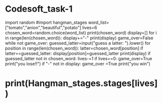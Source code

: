 # Codesoft_task-1
import random
#import hangman_stages
word_list=["tomato","anion","beautiful","potato"]
lives=6
chosen_word=random.choice(word_list)
print(chosen_word)
display=[]
for i in range(len(chosen_word)):
    display+="-"
print(display)
game_over=False
while not game_over:
    guessed_latter=input("guess a latter: ").lower()
    for position in range(len(chosen_word)):
        latter=chosen_word[position]
        if latter==guessed_latter:
            display[position]=guessed_latter
    print(display)
    if guessed_latter not in chosen_word:
        lives-=1
        if lives==0:
            game_over=True
            print("you lose!!")
    if "-" not in display:
        game_over =True
        print("you win")
   # print(Hangman_stages.stages[lives])

